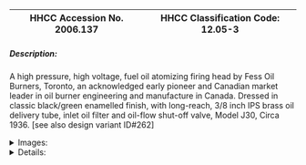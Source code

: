 | **HHCC Accession No. 2006.137** |**HHCC Classification Code:  12.05-3**|
| ----------- | ----------- |
##### Description:
A high pressure, high voltage, fuel oil atomizing firing head by Fess Oil Burners,  Toronto, an acknowledged early pioneer and Canadian market leader in oil burner engineering and manufacture in Canada. Dressed in classic black/green enamelled finish, with long-reach, 3/8 inch IPS brass oil delivery tube, inlet oil filter and oil-flow shut-off valve, Model J30, Circa 1936. [see also design variant ID#262]


<details>
	<summary>Images:</summary>
<div class="gallery gallery-wrapper--full" contenteditable="false" data-is-empty="false" data-translation="Add images" data-columns="6">
<figure class="gallery__item"><a href="#DOMAIN_NAME#gallery/12.05-3.jpg" data-size="2229x814"><img src="#DOMAIN_NAME#gallery/12.05-3-thumbnail.jpg" alt=""></a></figure>
<figure class="gallery__item"><a href="#DOMAIN_NAME#gallery/12.05-3a.jpg" data-size="2261x918"><img src="#DOMAIN_NAME#gallery/12.05-3a-thumbnail.jpg" alt=""></a></figure>
<figure class="gallery__item"><a href="#DOMAIN_NAME#gallery/12.05-3b.jpg" data-size="2237x789"><img src="#DOMAIN_NAME#gallery/12.05-3b-thumbnail.jpg" alt=""></a></figure>
<figure class="gallery__item"><a href="#DOMAIN_NAME#gallery/12.05-3c.jpg" data-size="781x1704"><img src="#DOMAIN_NAME#gallery/12.05-3c-thumbnail.jpg" alt=""></a></figure>
</div>
</details>


<details>
	<summary>Details:</summary>

##### Group:
12.05 Pressure Atomizing Oil Burner Equipment and Systems - Firing Assemblies

##### Make:
Fess

##### Manufacturer:
Fess Oil Burners of Canada, Toronto and Montreal

##### Model:
Model J30

##### Serial No.:


##### Size:
3 inch dia  x 8 inch long plus pipe oulet connection

##### Weight:
5 lbs.

##### Circa:
1929

##### Rating:
Exhibit, education, and research quality, illustrating the engineering, design and construction of high pressure, oil atomizing firing assemblies, a basic configuration which would sustain much of the industry throughout the balance of the 20th century.

##### Patent Date/Number:


##### Provenance:
From York County (York Region) Ontario, once a rich agricultural hinterlands, attracting early settlement in the last years of the 18th century. Located on the north slopes of the Oak Ridges Moraine, within 20 miles of Toronto, the County would also attract early ex-urban development, to be come a wealthy market place for the emerging household and consumer technologies of the early and mid 20th century. 

This artifact was discovered in the 1950's in the used stock of T. H. Oliver, Refrigeration and Electric Sales and Service, Aurora, Ontario, an early worker in the field of agricultural, industrial and consumer technology. 

Used on an automatic oil heating system, in an estate home, in York County [York Region] north of Toronto

##### Type and Design:
High voltage electric porcelain ignition electrodes, 
Brass air turbulator 
Stainless steel pressure atomizing nozzle, 
Cast iron end plate in Fess Oil Burner, classic black/green finish,
Assembled on extended, long reach, 3/8 inch IPS brass oil delivery tube 
Brass body, inlet oil filter and oil flow shut- off valve in classic Fess Oil Burner black/green.

##### Construction:


##### Material:


##### Special Features:


##### Accessories:


##### Capacities:


##### Performance Characteristics:


##### Operation:


##### Control and Regulation:


##### Targeted Market Segment:


##### Consumer Acceptance:


##### Merchandising:


##### Market Price:


##### Technological Significance:
A marker of the times in the evolution of automatic oil heating for the Canadian home, this 24 inch, long-reach firing assembly, typical of the period, was designed for 'conversion' installation. Such installations were typically found in gravity style, home warm air heating furnace installations in the early years of the 20th century. Here coal grates would be removed, and oil burner refractory would be hand built in its place and a firing head would be inserted, See ID# 243, 244,245.
This firing head, typical of the period, slides into a large (4" to 5") fire tube [gun]. It delivers oil at up to 100 psi. to an oil atomizing spray nozzle through a 3/8" brass, oil delivery tube. 
Turbulated air under pressure is forced through an air cone [see ID# 64 and 265] where it is mixed with the atomized oil spray and ignited by an electrically generated spark [See ID# 255 and 256] jumping between two carefully positioned electrodes. High tension insulated cables carry the electrical current to the electrodes, through fragile, porcelain electrical insulators.
The oil atomizing nozzle, first developed in the 1920's would be a marvel of its times, in product engineering and design, as well as in mass production manufacture. Designed to produce a variety of air patterns, with different combustion characteristics, it would survive relatively unchanged through to the 21st century. See ID# 262 for later variations in advanced nozzle performance.

##### Industrial Significance:
This high pressure, high voltage, fuel oil atomizing firing head by Fess Oil Burners, Toronto, stands as a marker of the earliest pioneering work of a Canadian company in the engineering and manufacture of automatic heating equipment designed for the Canadian home. 
This basic firing head configuration would meet many of the needs of the market-place, and satisfy minimal safety requirements through to the end of the 20th century
During this period, however, engineering applications progressed well beyond the 'conversion' market, to smaller, more efficient, unitary, packaged automatic oil heating equipment, for both warm air and hot water [hydronic]. As a result firing assemblies would become much more compact and sophisticated in design.
Yet, the basic engineering design trend had been set by the early 1930's. Fragile and often temperamental, as it was, firing assemblies of this essential configuration, modified and customized for different applications, would remain the standard for high pressure atomizing oil burners to the end of the 20th century.

##### Socio-economic Significance:
In the 1920's and 30's manufacturers had a selling job to do, and knew it. They took every opportunity to demonstrate the safety, quality, strength, durability and reliability of their home heating equipment.
Safety was a core concern in the embryonic and early development years of the field. Consumers were rightly concerned about that 3000 deg, ball of fire in the family furnace, starting and stopping, often with a bang and a roar and typically with a distinct smell of raw fuel oil and its products of combustion. And all of this would happen, automatically, at all hours of the day and night without the touch of a human hand. [See also group items 12.08 automatic combustion, safety controls].
On the subject of consumer risk assessment and related risk taking behaviour, Jonathan Rees recently notes that anthropological studies show that cultural factors play a major role ' not surprisingly. As automated technology and machines moved into the home with ever-greater frequency [automatic oil heating and refrigeration equipment], consumers saw the potential danger of unbridled technology up close, maybe for the first time. Insurance companies, who earlier might have written off incidences of property damage and personal injury as mere lapses in good safety practice or as 'acts of God', became much less willing to do so.  
At the same time government agencies, sensing potential risks of unattended technology, to public health and safety, would be increasingly drawn into the testing and regulatory field. As all this was happening, engineers and manufacturers were, themselves, becoming increasingly circumspect about the dangers of the automated mechanisms they offered for public consumption, and the moral, legal and financial burdens to be born - see Note No 1. 
The preconditions had been set for the progressive development of consumer protection legislation and related requirements, which would continue to snow-ball well into the 21st century. Consumer instructions and warnings about this and that aspect of system operation and possible performance malfunction, would soon be an essential part of the homeowners operating manual.

##### Socio-cultural Significance:


##### Donor:
G. Leslie Oliver, The T. H. Oliver HVACR Collection

##### HHCC Storage Location:


##### Tracking:


##### Bibliographic References:


##### Notes:
See 'I Did Not Know'Any Danger Was Attached, Safety Consciousness in the Early American Ice and Refrigeration Industries', Jonathan Rees, Technology and Culture, Vol. 46, Number 3, July 2005, pp 541 to 556.

##### Related Reports:
CMX02, CMX04, see catalogues, Item H7
</details>
